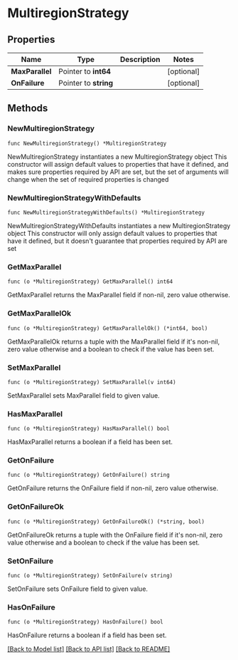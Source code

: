 # MultiregionStrategy

## Properties

Name | Type | Description | Notes
------------ | ------------- | ------------- | -------------
**MaxParallel** | Pointer to **int64** |  | [optional] 
**OnFailure** | Pointer to **string** |  | [optional] 

## Methods

### NewMultiregionStrategy

`func NewMultiregionStrategy() *MultiregionStrategy`

NewMultiregionStrategy instantiates a new MultiregionStrategy object
This constructor will assign default values to properties that have it defined,
and makes sure properties required by API are set, but the set of arguments
will change when the set of required properties is changed

### NewMultiregionStrategyWithDefaults

`func NewMultiregionStrategyWithDefaults() *MultiregionStrategy`

NewMultiregionStrategyWithDefaults instantiates a new MultiregionStrategy object
This constructor will only assign default values to properties that have it defined,
but it doesn't guarantee that properties required by API are set

### GetMaxParallel

`func (o *MultiregionStrategy) GetMaxParallel() int64`

GetMaxParallel returns the MaxParallel field if non-nil, zero value otherwise.

### GetMaxParallelOk

`func (o *MultiregionStrategy) GetMaxParallelOk() (*int64, bool)`

GetMaxParallelOk returns a tuple with the MaxParallel field if it's non-nil, zero value otherwise
and a boolean to check if the value has been set.

### SetMaxParallel

`func (o *MultiregionStrategy) SetMaxParallel(v int64)`

SetMaxParallel sets MaxParallel field to given value.

### HasMaxParallel

`func (o *MultiregionStrategy) HasMaxParallel() bool`

HasMaxParallel returns a boolean if a field has been set.

### GetOnFailure

`func (o *MultiregionStrategy) GetOnFailure() string`

GetOnFailure returns the OnFailure field if non-nil, zero value otherwise.

### GetOnFailureOk

`func (o *MultiregionStrategy) GetOnFailureOk() (*string, bool)`

GetOnFailureOk returns a tuple with the OnFailure field if it's non-nil, zero value otherwise
and a boolean to check if the value has been set.

### SetOnFailure

`func (o *MultiregionStrategy) SetOnFailure(v string)`

SetOnFailure sets OnFailure field to given value.

### HasOnFailure

`func (o *MultiregionStrategy) HasOnFailure() bool`

HasOnFailure returns a boolean if a field has been set.


[[Back to Model list]](../README.md#documentation-for-models) [[Back to API list]](../README.md#documentation-for-api-endpoints) [[Back to README]](../README.md)



